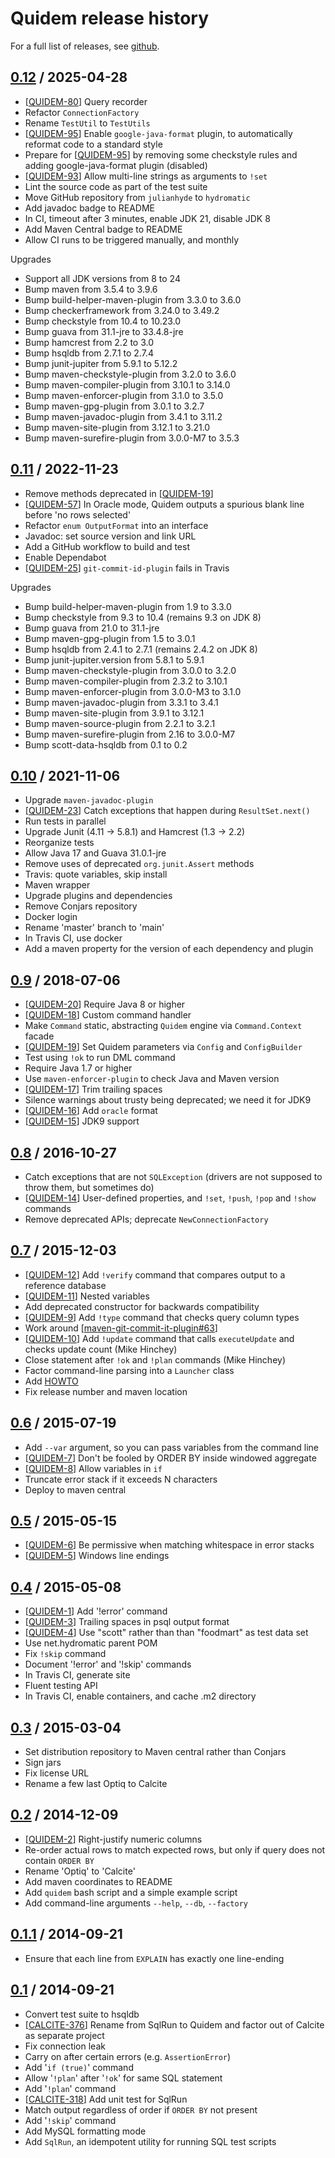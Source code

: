# Quidem release history

For a full list of releases, see <a href="https://github.com/hydromatic/quidem/releases">github</a>.

## <a href="https://github.com/hydromatic/quidem/releases/tag/quidem-0.12">0.12</a> / 2025-04-28

* [<a href="https://github.com/hydromatic/quidem/issues/80">QUIDEM-80</a>]
  Query recorder
* Refactor `ConnectionFactory`
* Rename `TestUtil` to `TestUtils`
* [<a href="https://github.com/hydromatic/quidem/issues/95">QUIDEM-95</a>]
  Enable `google-java-format` plugin, to automatically reformat code to a
  standard style
* Prepare for
  [<a href="https://github.com/hydromatic/quidem/issues/95">QUIDEM-95</a>]
  by removing some checkstyle rules and adding google-java-format plugin (disabled)
* [<a href="https://github.com/hydromatic/quidem/issues/93">QUIDEM-93</a>]
  Allow multi-line strings as arguments to `!set`
* Lint the source code as part of the test suite
* Move GitHub repository from `julianhyde` to `hydromatic`
* Add javadoc badge to README
* In CI, timeout after 3 minutes, enable JDK 21, disable JDK 8
* Add Maven Central badge to README
* Allow CI runs to be triggered manually, and monthly

Upgrades

* Support all JDK versions from 8 to 24
* Bump maven from 3.5.4 to 3.9.6
* Bump build-helper-maven-plugin from 3.3.0 to 3.6.0
* Bump checkerframework from 3.24.0 to 3.49.2
* Bump checkstyle from 10.4 to 10.23.0
* Bump guava from 31.1-jre to 33.4.8-jre
* Bump hamcrest from 2.2 to 3.0
* Bump hsqldb from 2.7.1 to 2.7.4
* Bump junit-jupiter from 5.9.1 to 5.12.2
* Bump maven-checkstyle-plugin from 3.2.0 to 3.6.0
* Bump maven-compiler-plugin from 3.10.1 to 3.14.0
* Bump maven-enforcer-plugin from 3.1.0 to 3.5.0
* Bump maven-gpg-plugin from 3.0.1 to 3.2.7
* Bump maven-javadoc-plugin from 3.4.1 to 3.11.2
* Bump maven-site-plugin from 3.12.1 to 3.21.0
* Bump maven-surefire-plugin from 3.0.0-M7 to 3.5.3

## <a href="https://github.com/hydromatic/quidem/releases/tag/quidem-0.11">0.11</a> / 2022-11-23

* Remove methods deprecated in
  [<a href="https://github.com/hydromatic/quidem/issues/19">QUIDEM-19</a>]
* [<a href="https://github.com/hydromatic/quidem/issues/57">QUIDEM-57</a>]
  In Oracle mode, Quidem outputs a spurious blank line before
  'no rows selected'
* Refactor `enum OutputFormat` into an interface
* Javadoc: set source version and link URL
* Add a GitHub workflow to build and test
* Enable Dependabot
* [<a href="https://github.com/hydromatic/quidem/issues/25">QUIDEM-25</a>]
  `git-commit-id-plugin` fails in Travis

Upgrades

* Bump build-helper-maven-plugin from 1.9 to 3.3.0
* Bump checkstyle from 9.3 to 10.4 (remains 9.3 on JDK 8)
* Bump guava from 21.0 to 31.1-jre
* Bump maven-gpg-plugin from 1.5 to 3.0.1
* Bump hsqldb from 2.4.1 to 2.7.1 (remains 2.4.2 on JDK 8)
* Bump junit-jupiter.version from 5.8.1 to 5.9.1
* Bump maven-checkstyle-plugin from 3.0.0 to 3.2.0
* Bump maven-compiler-plugin from 2.3.2 to 3.10.1
* Bump maven-enforcer-plugin from 3.0.0-M3 to 3.1.0
* Bump maven-javadoc-plugin from 3.3.1 to 3.4.1
* Bump maven-site-plugin from 3.9.1 to 3.12.1
* Bump maven-source-plugin from 2.2.1 to 3.2.1
* Bump maven-surefire-plugin from 2.16 to 3.0.0-M7
* Bump scott-data-hsqldb from 0.1 to 0.2

## <a href="https://github.com/hydromatic/quidem/releases/tag/quidem-0.10">0.10</a> / 2021-11-06

* Upgrade `maven-javadoc-plugin`
* [<a href="https://github.com/hydromatic/quidem/issues/23">QUIDEM-23</a>]
  Catch exceptions that happen during `ResultSet.next()`
* Run tests in parallel
* Upgrade Junit (4.11 &rarr; 5.8.1) and Hamcrest (1.3 &rarr; 2.2)
* Reorganize tests
* Allow Java 17 and Guava 31.0.1-jre
* Remove uses of deprecated `org.junit.Assert` methods
* Travis: quote variables, skip install
* Maven wrapper
* Upgrade plugins and dependencies
* Remove Conjars repository
* Docker login
* Rename 'master' branch to 'main'
* In Travis CI, use docker
* Add a maven property for the version of each dependency and plugin

## <a href="https://github.com/hydromatic/quidem/releases/tag/quidem-0.9">0.9</a> / 2018-07-06

* [<a href="https://github.com/hydromatic/quidem/issues/20">QUIDEM-20</a>]
  Require Java 8 or higher
* [<a href="https://github.com/hydromatic/quidem/issues/18">QUIDEM-18</a>]
  Custom command handler
* Make `Command` static, abstracting `Quidem` engine via `Command.Context`
  facade
* [<a href="https://github.com/hydromatic/quidem/issues/19">QUIDEM-19</a>]
  Set Quidem parameters via `Config` and `ConfigBuilder`
* Test using `!ok` to run DML command
* Require Java 1.7 or higher
* Use `maven-enforcer-plugin` to check Java and Maven version
* [<a href="https://github.com/hydromatic/quidem/issues/17">QUIDEM-17</a>]
  Trim trailing spaces
* Silence warnings about trusty being deprecated; we need it for JDK9
* [<a href="https://github.com/hydromatic/quidem/issues/16">QUIDEM-16</a>]
  Add `oracle` format
* [<a href="https://github.com/hydromatic/quidem/issues/15">QUIDEM-15</a>]
  JDK9 support

## <a href="https://github.com/hydromatic/quidem/releases/tag/quidem-0.8">0.8</a> / 2016-10-27

* Catch exceptions that are not `SQLException` (drivers are not supposed
  to throw them, but sometimes do)
* [<a href="https://github.com/hydromatic/quidem/issues/14">QUIDEM-14</a>]
  User-defined properties, and `!set`, `!push`, `!pop` and `!show`
  commands
* Remove deprecated APIs; deprecate `NewConnectionFactory`

## <a href="https://github.com/hydromatic/quidem/releases/tag/quidem-0.7">0.7</a> / 2015-12-03

* [<a href="https://github.com/hydromatic/quidem/issues/12">QUIDEM-12</a>]
  Add `!verify` command that compares output to a reference database
* [<a href="https://github.com/hydromatic/quidem/issues/11">QUIDEM-11</a>]
  Nested variables
* Add deprecated constructor for backwards compatibility
* [<a href="https://github.com/hydromatic/quidem/issues/9">QUIDEM-9</a>]
  Add `!type` command that checks query column types
* Work around
  [<a href="https://github.com/ktoso/maven-git-commit-id-plugin/issues/63">maven-git-commit-it-plugin#63</a>]
* [<a href="https://github.com/hydromatic/quidem/issues/10">QUIDEM-10</a>]
  Add `!update` command that calls `executeUpdate` and checks update count
  (Mike Hinchey)
* Close statement after `!ok` and `!plan` commands (Mike Hinchey)
* Factor command-line parsing into a `Launcher` class
* Add <a href="HOWTO.md">HOWTO</a>
* Fix release number and maven location

## <a href="https://github.com/hydromatic/quidem/releases/tag/quidem-0.6">0.6</a> / 2015-07-19

* Add `--var` argument, so you can pass variables from the command line
* [<a href="https://github.com/hydromatic/quidem/issues/7">QUIDEM-7</a>]
  Don't be fooled by ORDER BY inside windowed aggregate
* [<a href="https://github.com/hydromatic/quidem/issues/8">QUIDEM-8</a>]
  Allow variables in `if`
* Truncate error stack if it exceeds N characters
* Deploy to maven central

## <a href="https://github.com/hydromatic/quidem/releases/tag/quidem-0.5">0.5</a> / 2015-05-15

* [<a href="https://github.com/hydromatic/quidem/issues/6">QUIDEM-6</a>]
  Be permissive when matching whitespace in error stacks
* [<a href="https://github.com/hydromatic/quidem/issues/5">QUIDEM-5</a>]
  Windows line endings

## <a href="https://github.com/hydromatic/quidem/releases/tag/quidem-0.4">0.4</a> / 2015-05-08

* [<a href="https://github.com/hydromatic/quidem/issues/1">QUIDEM-1</a>]
  Add '!error' command
* [<a href="https://github.com/hydromatic/quidem/issues/3">QUIDEM-3</a>]
  Trailing spaces in psql output format
* [<a href="https://github.com/hydromatic/quidem/issues/4">QUIDEM-4</a>]
  Use "scott" rather than than "foodmart" as test data set
* Use net.hydromatic parent POM
* Fix `!skip` command
* Document '!error' and '!skip' commands
* In Travis CI, generate site
* Fluent testing API
* In Travis CI, enable containers, and cache .m2 directory

## <a href="https://github.com/hydromatic/quidem/releases/tag/quidem-0.3">0.3</a> / 2015-03-04

* Set distribution repository to Maven central rather than Conjars
* Sign jars
* Fix license URL
* Rename a few last Optiq to Calcite

## <a href="https://github.com/hydromatic/quidem/releases/tag/quidem-0.2">0.2</a> / 2014-12-09

* [<a href="https://github.com/hydromatic/quidem/issues/2">QUIDEM-2</a>]
  Right-justify numeric columns
* Re-order actual rows to match expected rows, but only if query does not
  contain `ORDER BY`
* Rename 'Optiq' to 'Calcite'
* Add maven coordinates to README
* Add `quidem` bash script and a simple example script
* Add command-line arguments `--help`, `--db`, `--factory`

## <a href="https://github.com/hydromatic/quidem/releases/tag/quidem-0.1.1">0.1.1</a> / 2014-09-21

* Ensure that each line from `EXPLAIN` has exactly one line-ending

## <a href="https://github.com/hydromatic/quidem/releases/tag/quidem-0.1">0.1</a> / 2014-09-21

* Convert test suite to hsqldb
* [<a href="https://issues.apache.org/jira/browse/CALCITE-376">CALCITE-376</a>]
  Rename from SqlRun to Quidem and factor out of Calcite as separate project
* Fix connection leak
* Carry on after certain errors (e.g. `AssertionError`)
* Add '`if (true)`' command
* Allow '`!plan`' after '`!ok`' for same SQL statement
* Add '`!plan`' command
* [<a href="https://issues.apache.org/jira/browse/CALCITE-318">CALCITE-318</a>]
  Add unit test for SqlRun
* Match output regardless of order if `ORDER BY` not present
* Add '`!skip`' command
* Add MySQL formatting mode
* Add `SqlRun`, an idempotent utility for running SQL test scripts
